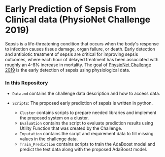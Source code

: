 # Early Prediction of Sepsis From Clinical data (PhysioNet Challenge 2019)

Sepsis is a life-threatening condition that occurs when the body's response to infection causes tissue damage, organ failure, or death. Early detection and antibiotic treatment of sepsis are critical for improving sepsis outcomes, where each hour of delayed treatment has been associated with roughly an 4-8% increase in mortality.
The goal of [PhysioNet Challenge 2019](https://physionet.org/content/challenge-2019/1.0.0/) is the early detection of sepsis using physiological data.

### In this Repository

- `Data.md` contains the challenge data description and how to access data.  

- `Scripts`: The proposed early prediction of sepsis is written in python.
  - `Cluster` contains scripts to prepare needed libraries and implement the proposed system on a cluster. 
  - `Evaluation` contains the script to evaluate prediction results using Utility Function that was created by the Challenge. 
  - `Imputation` contains the script and requirement data to fill missing values in the challenge data. 
  - `Train_Prediction` contains scripts to train the AdaBoost model and predict the test data along with the proposed AdaBoost model.

